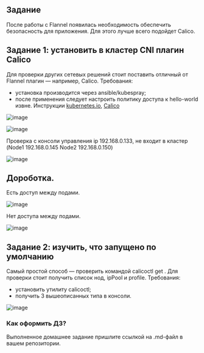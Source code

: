 ## Задание
После работы с Flannel появилась необходимость обеспечить безопасность для приложения. Для этого лучше всего подойдет Calico.
## Задание 1: установить в кластер CNI плагин Calico
Для проверки других сетевых решений стоит поставить отличный от Flannel плагин — например, Calico. Требования: 
* установка производится через ansible/kubespray;
* после применения следует настроить политику доступа к hello-world извне. Инструкции [kubernetes.io](https://kubernetes.io/docs/concepts/services-networking/network-policies/), [Calico](https://docs.projectcalico.org/about/about-network-policy)

![image](https://user-images.githubusercontent.com/16610642/201536478-4a1559e0-2c9b-4e1f-91d7-c0468f13097e.png)

![image](https://user-images.githubusercontent.com/16610642/201536292-c9ce174a-ebd3-4bd1-8668-596cfbd25809.png)

Проверка с консоли управления ip 192.168.0.133, не входит в кластер (Node1 192.168.0.145 Node2 192.168.0.150)

![image](https://user-images.githubusercontent.com/16610642/201737202-1dd42e02-cb8e-4a79-8c4e-41b8e041a667.png)

## Дороботка.
Есть доступ между подами. 

![image](https://user-images.githubusercontent.com/16610642/202843268-23a59f1f-8ec9-46ff-8e92-901cf696301e.png)

Нет доступа между подами. 

![image](https://user-images.githubusercontent.com/16610642/202843369-cc05f3ef-4202-4030-a3c9-e4374fa6d71a.png)

## Задание 2: изучить, что запущено по умолчанию
Самый простой способ — проверить командой calicoctl get <type>. Для проверки стоит получить список нод, ipPool и profile.
Требования: 
* установить утилиту calicoctl;
* получить 3 вышеописанных типа в консоли.
  
 ![image](https://user-images.githubusercontent.com/16610642/201533245-4446538c-47e4-496e-9a2e-808d47df7bd6.png)

### Как оформить ДЗ?

Выполненное домашнее задание пришлите ссылкой на .md-файл в вашем репозитории.
